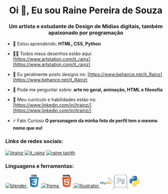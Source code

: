 <h1 align="center">Oi 👋, Eu sou Raine Pereira de Souza</h1>
<h3 align="center">Um artista e estudante de Design de Mídias digitais, também apaixonado por programação</h3>

- 🌱 Estou aprendendo: **HTML, CSS, Python**

- 👨‍💻 Todos meus desenhos estão aqui: [https://www.artstation.com/it_rainz](https://www.artstation.com/it_rainz)

- 📝 Eu geralmente posto designs no: [https://www.behance.net/it_Rainz](https://www.behance.net/it_Rainz)

- 💬 Pode me perguntar sobre: **arte no geral, animação, HTML e filosofia**

- 📄 Meu currículo e habilidades estão no: [https://www.linkedin.com/in/itrainz/](https://www.linkedin.com/in/itrainz/)

- ⚡ Fato Curioso **O personagem da minha foto de perfil tem o mesmo nome que eu!**

<h3 align="left">Links de redes sociais:</h3>
<p align="left">
<a href="https://linkedin.com/in/itrainz" target="blank"><img align="center" src="https://raw.githubusercontent.com/rahuldkjain/github-profile-readme-generator/master/src/images/icons/Social/linked-in-alt.svg" alt="itrainz" height="30" width="40" /></a>
<a href="https://www.behance.net/it_rainz" target="blank"><img align="center" src="https://raw.githubusercontent.com/rahuldkjain/github-profile-readme-generator/master/src/images/icons/Social/behance.svg" alt="it_rainz" height="30" width="40" /></a>
<a href="https://www.youtube.com/c/raine tairith" target="blank"><img align="center" src="https://raw.githubusercontent.com/rahuldkjain/github-profile-readme-generator/master/src/images/icons/Social/youtube.svg" alt="raine tairith" height="30" width="40" /></a>
</p>

<h3 align="left">Linguagens e ferramentas:</h3>
<p align="left"> <a href="https://www.blender.org/" target="_blank" rel="noreferrer"> <img src="https://download.blender.org/branding/community/blender_community_badge_white.svg" alt="blender" width="40" height="40"/> </a> <a href="https://www.w3schools.com/css/" target="_blank" rel="noreferrer"> <img src="https://raw.githubusercontent.com/devicons/devicon/master/icons/css3/css3-original-wordmark.svg" alt="css3" width="40" height="40"/> </a> <a href="https://www.figma.com/" target="_blank" rel="noreferrer"> <img src="https://www.vectorlogo.zone/logos/figma/figma-icon.svg" alt="figma" width="40" height="40"/> </a> <a href="https://www.w3.org/html/" target="_blank" rel="noreferrer"> <img src="https://raw.githubusercontent.com/devicons/devicon/master/icons/html5/html5-original-wordmark.svg" alt="html5" width="40" height="40"/> </a> <a href="https://www.adobe.com/in/products/illustrator.html" target="_blank" rel="noreferrer"> <img src="https://www.vectorlogo.zone/logos/adobe_illustrator/adobe_illustrator-icon.svg" alt="illustrator" width="40" height="40"/> </a> <a href="https://www.mysql.com/" target="_blank" rel="noreferrer"> <img src="https://raw.githubusercontent.com/devicons/devicon/master/icons/mysql/mysql-original-wordmark.svg" alt="mysql" width="40" height="40"/> </a> <a href="https://www.photoshop.com/en" target="_blank" rel="noreferrer"> <img src="https://raw.githubusercontent.com/devicons/devicon/master/icons/photoshop/photoshop-line.svg" alt="photoshop" width="40" height="40"/> </a> <a href="https://www.python.org" target="_blank" rel="noreferrer"> <img src="https://raw.githubusercontent.com/devicons/devicon/master/icons/python/python-original.svg" alt="python" width="40" height="40"/> </a> </p>

